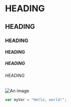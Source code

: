 # HEADING
## HEADING
### HEADING
#### HEADING
##### HEADING
###### HEADING
![An image](https://static.thenounproject.com/png/4216248-200.png)
``` javascript
var myVar = "Hello, world!";
```
